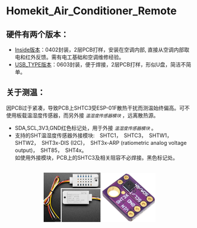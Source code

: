 # Homekit_Air_Conditioner_Remote
## 硬件有两个版本：

* [Inside版本](/hardware/AC_IR_Homekit_Inside_3.0_0402)：0402封装，2层PCB打样，安装在空调内部, 直接从空调内部取电和红外反馈。需有电工基础和空调维修经验。
* [USB_TYPE版本](/hardware/AC_IR_Homekit_USB_TYPE_0603)：0603封装，便于焊接，2层PCB打样，形似U盘，简洁不简单。
## 关于测温：
因PCB过于紧凑，导致PCB上SHTC3受ESP-01F散热干扰而测温始终偏高。可不使用板载温湿度传感器，而另外接 *`温湿度传感器模块`* ，远离散热源。
* SDA,SCL,3V3,GND红色标记处，用于外接 *`温湿度传感器模块`* 。
* 支持的SHT温湿度传感器外接模块:　SHTC1，　SHTC3，　SHTW1，　SHTW2，　SHT3x-DIS (I2C)，　SHT3x-ARP (ratiometric analog voltage output)，　SHT85，　SHT4x。
<br>如使用外接模块，PCB上的SHTC3及相关阻容不必焊接。黑色标记处。
<div align="center">
<br><img src="/image/SHT3X.jpg"  width="60%"/>
 </div> 
